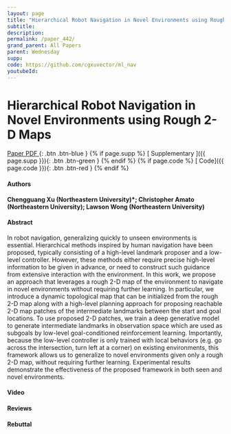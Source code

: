 ```yaml
---
layout: page
title: "Hierarchical Robot Navigation in Novel Environments using Rough 2-D Maps"
subtitle: 
description:
permalink: /paper_442/
grand_parent: All Papers
parent: Wednesday
supp: 
code: https://github.com/cgxuvector/ml_nav
youtubeId: 
---
```


# Hierarchical Robot Navigation in Novel Environments using Rough 2-D Maps

[<i class="fa fa-file-text-o" aria-hidden="true"></i> Paper PDF ](https://drive.google.com/file/d/11N5huogxSrWkL_dJm67KeldVEnaMHyG9/view){: .btn .btn-blue } {% if page.supp %} [<i class="fa fa-file-text-o" aria-hidden="true"></i> Supplementary ]({{ page.supp }}){: .btn .btn-green } {% endif %} {% if page.code %} [<i class="fa fa-github" aria-hidden="true"></i> Code]({{ page.code }}){: .btn .btn-red }
{% endif %}

#### Authors
**Chengguang Xu (Northeastern University)*; Christopher Amato (Northeastern University); Lawson Wong (Northeastern University)**

#### Abstract
In robot navigation, generalizing quickly to unseen environments is essential.  Hierarchical methods inspired by human navigation have been proposed, typically consisting of a high-level landmark proposer and a low-level controller. However, these methods either require precise high-level information to be given in advance, or need to construct such guidance from extensive interaction with the environment. In this work, we propose an approach that leverages a rough 2-D map of the environment to navigate in novel environments without requiring further learning. In particular, we introduce a dynamic topological map that can be initialized from the rough 2-D map along with a high-level planning approach for proposing reachable 2-D map patches of the intermediate landmarks between the start and goal locations. To use proposed 2-D patches, we train a deep generative model to generate intermediate landmarks in observation space which are used as subgoals by low-level goal-conditioned reinforcement learning. Importantly, because the low-level controller is only trained with local behaviors (e.g. go across the intersection, turn left at a corner) on existing environments, this framework allows us to generalize to novel environments given only a rough 2-D map, without requiring further learning. Experimental results demonstrate the effectiveness of the proposed framework in both seen and novel environments.

#### Video 

#### Reviews

#### Rebuttal
